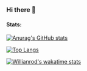 ### Hi there 👋

#### Stats:

[![Anurag's GitHub stats](https://github-readme-stats.vercel.app/api?username=cniweb&show_icons=true&theme=dark)](!https://github.com/anuraghazra/github-readme-stats)

[![Top Langs](https://github-readme-stats.vercel.app/api/top-langs?username=cniweb&show_icons=true&theme=dark)](!https://github.com/anuraghazra/github-readme-stats)

[![Willianrod's wakatime stats](https://github-readme-stats.vercel.app/api/wakatime?username=cniweb&show_icons=true&theme=dark)](!https://github.com/anuraghazra/github-readme-stats)

<!--
**cniweb/cniweb** is a ✨ _special_ ✨ repository because its `README.md` (this file) appears on your GitHub profile.

Here are some ideas to get you started:

- 🔭 I’m currently working on ...
- 🌱 I’m currently learning ...
- 👯 I’m looking to collaborate on ...
- 🤔 I’m looking for help with ...
- 💬 Ask me about ...
- 📫 How to reach me: ...
- 😄 Pronouns: ...
- ⚡ Fun fact: ...
-->
